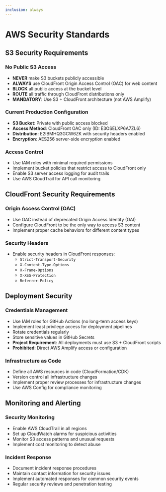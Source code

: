 ```yaml
---
inclusion: always
---
```


# AWS Security Standards

## S3 Security Requirements

### No Public S3 Access

- **NEVER** make S3 buckets publicly accessible
- **ALWAYS** use CloudFront Origin Access Control (OAC) for web content
- **BLOCK** all public access at the bucket level
- **ROUTE** all traffic through CloudFront distributions only
- **MANDATORY**: Use S3 + CloudFront architecture (not AWS Amplify)

### Current Production Configuration

- **S3 Bucket**: Private with public access blocked
- **Access Method**: CloudFront OAC only (ID: E3OSELXP6A7ZL6)
- **Distribution**: E2IBMHQ3GCW6ZK with security headers enabled
- **Encryption**: AES256 server-side encryption enabled

### Access Control

- Use IAM roles with minimal required permissions
- Implement bucket policies that restrict access to CloudFront only
- Enable S3 server access logging for audit trails
- Use AWS CloudTrail for API call monitoring

## CloudFront Security Requirements

### Origin Access Control (OAC)

- Use OAC instead of deprecated Origin Access Identity (OAI)
- Configure CloudFront to be the only way to access S3 content
- Implement proper cache behaviors for different content types

### Security Headers

- Enable security headers in CloudFront responses:
  - `Strict-Transport-Security`
  - `X-Content-Type-Options`
  - `X-Frame-Options`
  - `X-XSS-Protection`
  - `Referrer-Policy`

## Deployment Security

### Credentials Management

- Use IAM roles for GitHub Actions (no long-term access keys)
- Implement least privilege access for deployment pipelines
- Rotate credentials regularly
- Store sensitive values in GitHub Secrets
- **Project Requirement**: All deployments must use S3 + CloudFront scripts
- **Prohibited**: Direct AWS Amplify access or configuration

### Infrastructure as Code

- Define all AWS resources in code (CloudFormation/CDK)
- Version control all infrastructure changes
- Implement proper review processes for infrastructure changes
- Use AWS Config for compliance monitoring

## Monitoring and Alerting

### Security Monitoring

- Enable AWS CloudTrail in all regions
- Set up CloudWatch alarms for suspicious activities
- Monitor S3 access patterns and unusual requests
- Implement cost monitoring to detect abuse

### Incident Response

- Document incident response procedures
- Maintain contact information for security issues
- Implement automated responses for common security events
- Regular security reviews and penetration testing
